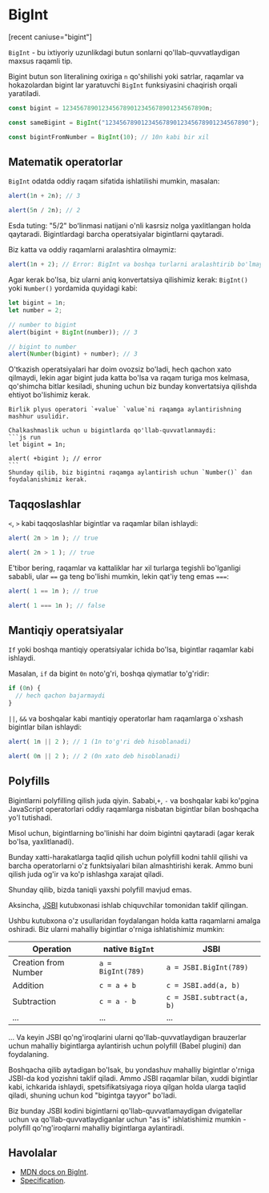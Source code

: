 # BigInt

[recent caniuse="bigint"]

`BigInt` - bu ixtiyoriy uzunlikdagi butun sonlarni qo'llab-quvvatlaydigan maxsus raqamli tip.

Bigint butun son literalining oxiriga `n` qo'shilishi yoki satrlar, raqamlar va hokazolardan bigint lar yaratuvchi `BigInt` funksiyasini chaqirish orqali yaratiladi.

```js
const bigint = 1234567890123456789012345678901234567890n;

const sameBigint = BigInt("1234567890123456789012345678901234567890");

const bigintFromNumber = BigInt(10); // 10n kabi bir xil
```

## Matematik operatorlar

`BigInt` odatda oddiy raqam sifatida ishlatilishi mumkin, masalan:

```js run
alert(1n + 2n); // 3

alert(5n / 2n); // 2
```

Esda tuting: "5/2" boʻlinmasi natijani o'nli kasrsiz nolga yaxlitlangan holda qaytaradi. Bigintlardagi barcha operatsiyalar bigintlarni qaytaradi.

Biz katta va oddiy raqamlarni aralashtira olmaymiz:

```js run
alert(1n + 2); // Error: BigInt va boshqa turlarni aralashtirib bo'lmaydi
```

Agar kerak bo'lsa, biz ularni aniq konvertatsiya qilishimiz kerak: `BigInt()` yoki `Number()` yordamida quyidagi kabi:

```js run
let bigint = 1n;
let number = 2;

// number to bigint
alert(bigint + BigInt(number)); // 3

// bigint to number
alert(Number(bigint) + number); // 3
```

O'tkazish operatsiyalari har doim ovozsiz bo'ladi, hech qachon xato qilmaydi, lekin agar bigint juda katta bo'lsa va raqam turiga mos kelmasa, qo'shimcha bitlar kesiladi, shuning uchun biz bunday konvertatsiya qilishda ehtiyot bo'lishimiz kerak.

````aqlli sarlavha="Bigintlarda birlik plus qo'llab-quvvatlanmaydi"
Birlik plyus operatori `+value` `value`ni raqamga aylantirishning mashhur usulidir.

Chalkashmaslik uchun u bigintlarda qo'llab-quvvatlanmaydi:
```js run
let bigint = 1n;

alert( +bigint ); // error
```
Shunday qilib, biz bigintni raqamga aylantirish uchun `Number()` dan foydalanishimiz kerak.
````

## Taqqoslashlar

`<`, `>` kabi taqqoslashlar bigintlar va raqamlar bilan ishlaydi:

```js run
alert( 2n > 1n ); // true

alert( 2n > 1 ); // true
```

E'tibor bering, raqamlar va kattaliklar har xil turlarga tegishli bo'lganligi sababli, ular `==` ga teng bo'lishi mumkin, lekin qat'iy teng emas `===`:

```js run
alert( 1 == 1n ); // true

alert( 1 === 1n ); // false
```

## Mantiqiy operatsiyalar

`If` yoki boshqa mantiqiy operatsiyalar ichida bo'lsa, bigintlar raqamlar kabi ishlaydi.

Masalan, `if` da bigint `0n` noto'g'ri, boshqa qiymatlar to'g'ridir:

```js run
if (0n) {
  // hech qachon bajarmaydi
}
```

`||`, `&&` va boshqalar kabi mantiqiy operatorlar ham raqamlarga o`xshash bigintlar bilan ishlaydi:

```js run
alert( 1n || 2 ); // 1 (1n to'g'ri deb hisoblanadi)

alert( 0n || 2 ); // 2 (0n xato deb hisoblanadi)
```

## Polyfills

Bigintlarni polyfilling qilish juda qiyin. Sababi,`+`, `-` va boshqalar kabi ko'pgina JavaScript operatorlari oddiy raqamlarga nisbatan bigintlar bilan boshqacha yo'l tutishadi.

Misol uchun, bigintlarning bo'linishi har doim bigintni qaytaradi (agar kerak bo'lsa, yaxlitlanadi).

Bunday xatti-harakatlarga taqlid qilish uchun polyfill kodni tahlil qilishi va barcha operatorlarni o'z funktsiyalari bilan almashtirishi kerak. Ammo buni qilish juda og'ir va ko'p ishlashga xarajat qiladi.

Shunday qilib, bizda taniqli yaxshi polyfill mavjud emas.

Aksincha, [JSBI](https://github.com/GoogleChromeLabs/jsbi) kutubxonasi ishlab chiquvchilar tomonidan taklif qilingan.

Ushbu kutubxona o'z usullaridan foydalangan holda katta raqamlarni amalga oshiradi. Biz ularni mahalliy bigintlar o'rniga ishlatishimiz mumkin:

| Operation | native `BigInt` | JSBI |
|-----------|-----------------|------|
| Creation from Number | `a = BigInt(789)` | `a = JSBI.BigInt(789)` |
| Addition | `c = a + b` | `c = JSBI.add(a, b)` |
| Subtraction	| `c = a - b` | `c = JSBI.subtract(a, b)` |
| ... | ... | ... |

... Va keyin JSBI qo'ng'iroqlarini ularni qo'llab-quvvatlaydigan brauzerlar uchun mahalliy bigintlarga aylantirish uchun polyfill (Babel plugini) dan foydalaning.

Boshqacha qilib aytadigan bo'lsak, bu yondashuv mahalliy bigintlar o'rniga JSBI-da kod yozishni taklif qiladi. Ammo JSBI raqamlar bilan, xuddi bigintlar kabi, ichkarida ishlaydi, spetsifikatsiyaga rioya qilgan holda ularga taqlid qiladi, shuning uchun kod "bigintga tayyor" bo'ladi.

Biz bunday JSBI kodini bigintlarni qo'llab-quvvatlamaydigan dvigatellar uchun va qo'llab-quvvatlaydiganlar uchun "as is" ishlatishimiz mumkin - polyfill qo'ng'iroqlarni mahalliy bigintlarga aylantiradi.

## Havolalar

- [MDN docs on BigInt](mdn:/JavaScript/Reference/Global_Objects/BigInt).
- [Specification](https://tc39.es/ecma262/#sec-bigint-objects).
